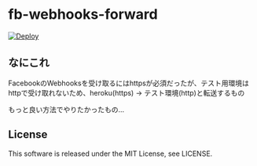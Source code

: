 # fb-webhooks-forward

[![Deploy](https://www.herokucdn.com/deploy/button.svg)](https://heroku.com/deploy?template=https://github.com/nyan-salmon/fb-webhooks-forward)

## なにこれ
FacebookのWebhooksを受け取るにはhttpsが必須だったが、テスト用環境はhttpで受け取れないため、heroku(https) -> テスト環境(http)と転送するもの

もっと良い方法でやりたかったもの...

## License
This software is released under the MIT License, see LICENSE.
